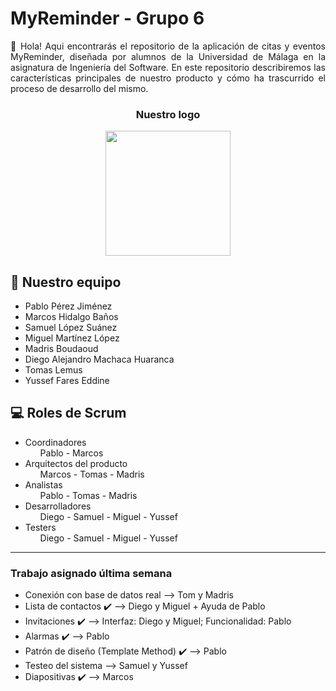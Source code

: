 <!-- *** INTRODUCCION *** -->
<h1> MyReminder - Grupo 6 </h1>

<p align="justify">
  👋 Hola! Aqui encontrarás el repositorio de la aplicación de citas y eventos MyReminder, diseñada por alumnos de la Universidad de Málaga en la asignatura de Ingeniería del Software. En este repositorio describiremos las características principales de nuestro producto y cómo ha trascurrido el proceso de desarrollo del mismo.
</p>

<h3 align="center"> Nuestro logo </h3>
 <p align="center"> <img src="./Logo & Presentación/MyReminderLogo.png" height = "200px" width = "200px" class="center" > </p>


<!-- *** SECCION PRESEMTACION *** -->
<h2> 📌 Nuestro equipo </h2>
<ul>
  <li> Pablo Pérez Jiménez </li>
  <li> Marcos Hidalgo Baños </li>
  <li> Samuel López Suánez </li>
  <li> Miguel Martínez López </li>
  <li> Madris Boudaoud </li>
  <li> Diego Alejandro Machaca Huaranca </li>
  <li> Tomas  Lemus </li>
  <li> Yussef Fares Eddine </li>
</ul>
 
  
<!-- *** SECCION ROLES *** -->
<h2> 💻 Roles de Scrum </h2>
<ul>
  <li> Coordinadores
    <ul> Pablo - Marcos </ul>
  </li>
  <li> Arquitectos del producto 
    <ul> Marcos - Tomas - Madris </ul>
  </li>
  <li> Analistas 
    <ul> Pablo - Tomas - Madris </ul>
  </li>
  <li> Desarrolladores 
    <ul> Diego - Samuel - Miguel - Yussef </ul>
  </li>
  <li> Testers
    <ul> Diego - Samuel - Miguel - Yussef </ul>
  </li>
</ul>

---

<!-- *** Por hacer *** -->
<h3> Trabajo asignado última semana </h3>
<ul>
  <li> Conexión con base de datos real
    --> Tom y Madris
  </li>
  <li> Lista de contactos ✔️
    --> Diego y Miguel + Ayuda de Pablo
  </li>
  <li> Invitaciones ✔️
    --> Interfaz: Diego y Miguel; Funcionalidad: Pablo
  </li>
  <li> Alarmas ✔️
    --> Pablo
  </li>
  <li> Patrón de diseño (Template Method) ✔️
    --> Pablo
  </li>
  <li> Testeo del sistema
    --> Samuel y Yussef
  </li>
  <li> Diapositivas ✔️
    --> Marcos 
  </li>
</ul>
